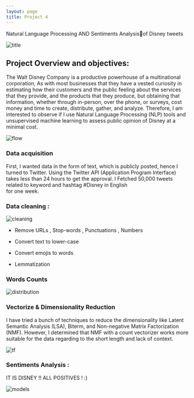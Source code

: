 ```yaml
---
layout: page
title: Project 4
---
```


Natural Language Processing AND Sentiments Analysisof Disney tweets

 
![title]({{site.url}}/images/giphy_ds.gif)
## Project Overview and objectives: 

The Walt Disney Company is a productive powerhouse of a multinational corporation, As with most businesses that they have a vested curiosity in estimating how their customers and the public feeling about the services that they provide, and the products that they produce, but obtaining that information, whether through in-person, over the phone, or  surveys, cost money and time to create, distribute, gather, and analyze. Therefore, I am interested to observe if I use Natural Language Processing (NLP) tools and unsupervised machine learning to assess public opinion of Disney at a minimal cost.


![flow](https://media.giphy.com/media/k4ZItrTKDPnSU/giphy.gif)


### Data acquisition

First, I wanted data in the form of text, which is publicly posted, hence I turned to Twitter. Using the Twitter API (Application Program Interface) takes less than 24 hours to get the approval. I Fetched  50,000 tweets related to keyword and hashtag #Disney in English  
for one week.

### Data cleaning :
![cleaning](https://media.giphy.com/media/YRLFCiISitFEQ/giphy.gif)

+ Remove URLs , Stop-words , Punctuations , Numbers

+ Convert text to lower-case 

+ Convert  emojis to words

+ Lemmatization

### Words Counts 

![distribution]({{site.url}}/images/mickeycount.png )


### Vectorize & Dimensionality Reduction

I have tried a bunch of techniques to reduce the dimensionality like Latent Semantic Analysis (LSA), Biterm, and Non-negative Matrix Factorization (NMF). However, I determined that NMF with a count vectorizer works more suitable for the data regarding to the short length and lack of context.

![tf]({{site.url}}/images/tfdis.png)


### Sentiments Analysis :
 IT IS DISNEY !!  ALL POSITIVES ! :)


![models]({{site.url}}/images/SEN_DIS.PNG)

